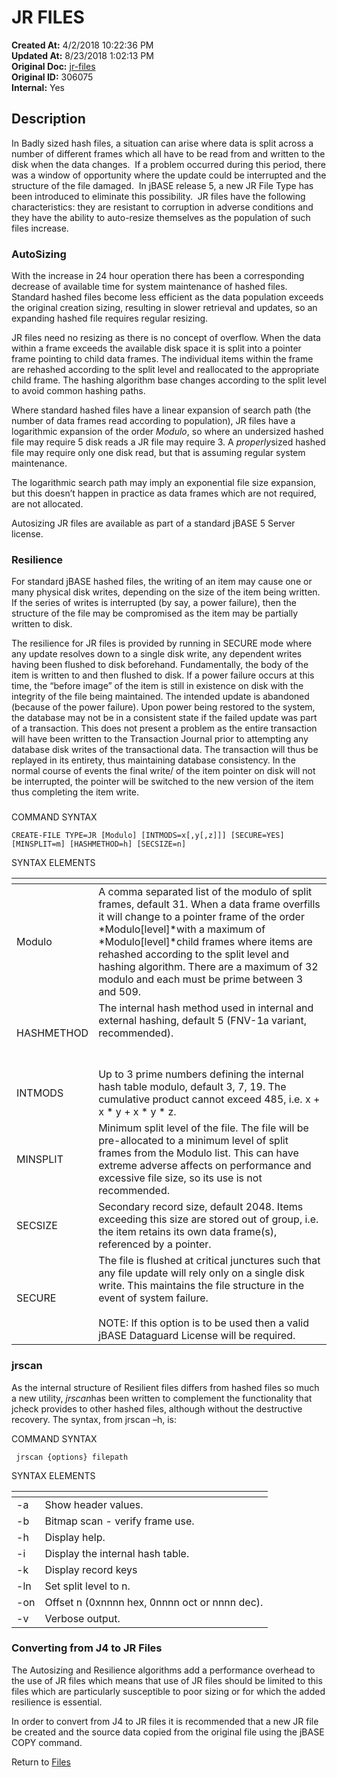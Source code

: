 # JR FILES

**Created At:** 4/2/2018 10:22:36 PM  
**Updated At:** 8/23/2018 1:02:13 PM  
**Original Doc:** [jr-files](https://docs.jbase.com/42462-distributed-files/jr-files)  
**Original ID:** 306075  
**Internal:** Yes  


## Description 

In Badly sized hash files, a situation can arise where data is split across a number of different frames which all have to be read from and written to the disk when the data changes.  If a problem occurred during this period, there was a window of opportunity where the update could be interrupted and the structure of the file damaged.  In jBASE release 5, a new JR File Type has been introduced to eliminate this possibility.  JR files have the following characteristics: they are resistant to corruption in adverse conditions and they have the ability to auto-resize themselves as the population of such files increase.

### 


### AutoSizing

With the increase in 24 hour operation there has been a corresponding decrease of available time for system maintenance of hashed files. Standard hashed files become less efficient as the data population exceeds the original creation sizing, resulting in slower retrieval and updates, so an expanding hashed file requires regular resizing.

JR files need no resizing as there is no concept of overflow. When the data within a frame exceeds the available disk space it is split into a pointer frame pointing to child data frames. The individual items within the frame are rehashed according to the split level and reallocated to the appropriate child frame. The hashing algorithm base changes according to the split level to avoid common hashing paths.

Where standard hashed files have a linear expansion of search path (the number of data frames read according to population), JR files have a logarithmic expansion of the order *Modulo*, so where an undersized hashed file may require 5 disk reads a JR file may require 3. A *properly*sized hashed file may require only one disk read, but that is assuming regular system maintenance.

The logarithmic search path may imply an exponential file size expansion, but this doesn’t happen in practice as data frames which are not required, are not allocated.

Autosizing JR files are available as part of a standard jBASE 5 Server license.

### 


### Resilience

For standard jBASE hashed files, the writing of an item may cause one or many physical disk writes, depending on the size of the item being written. If the series of writes is interrupted (by say, a power failure), then the structure of the file may be compromised as the item may be partially written to disk.

The resilience for JR files is provided by running in SECURE mode where any update resolves down to a single disk write, any dependent writes having been flushed to disk beforehand. Fundamentally, the body of the item is written to and then flushed to disk. If a power failure occurs at this time, the “before image” of the item is still in existence on disk with the integrity of the file being maintained. The intended update is abandoned (because of the power failure). Upon power being restored to the system, the database may not be in a consistent state if the failed update was part of a transaction. This does not present a problem as the entire transaction will have been written to the Transaction Journal prior to attempting any database disk writes of the transactional data. The transaction will thus be replayed in its entirety, thus maintaining database consistency. In the normal course of events the final write/ of the item pointer on disk will not be interrupted, the pointer will be switched to the new version of the item thus completing the item write.

### 


COMMAND SYNTAX

```
CREATE-FILE TYPE=JR [Modulo] [INTMODS=x[,y[,z]]] [SECURE=YES] [MINSPLIT=m] [HASHMETHOD=h] [SECSIZE=n]
```



SYNTAX ELEMENTS




| <!----> | <!----> |
| --- | --- |
| Modulo<br> | A comma separated list of the modulo of split frames, default 31. When a data frame overfills it will change to a pointer frame of the order *Modulo[level]*with a maximum of *Modulo[level]*child frames where items are rehashed according to the split level and hashing algorithm. There are a maximum of 32 modulo and each must be prime between 3 and 509.<br> |
| HASHMETHOD<br> | The internal hash method used in internal and external hashing, default 5 (FNV-1a variant, recommended).<br><br><br> |
| INTMODS<br> | Up to 3 prime numbers defining the internal hash table modulo, default 3, 7, 19. The cumulative product cannot exceed 485, i.e. x + x \* y + x \* y \* z.<br> |
| MINSPLIT<br> | Minimum split level of the file. The file will be pre-allocated to a minimum level of split frames from the Modulo list. This can have extreme adverse affects on performance and excessive file size, so its use is not recommended.<br> |
| SECSIZE<br> | Secondary record size, default 2048. Items exceeding this size are stored out of group, i.e. the item retains its own data frame(s), referenced by a pointer.<br> |
| SECURE<br> | The file is flushed at critical junctures such that any file update will rely only on a single disk write. This maintains the file structure in the event of system failure.<br><br>NOTE: If this option is to be used then a valid jBASE Dataguard License will be required.<br> |




### **jrscan**

As the internal structure of Resilient files differs from hashed files so much a new utility, *jrscan*has been written to complement the functionality that jcheck provides to other hashed files, although without the destructive recovery. The syntax, from jrscan –h, is:



COMMAND SYNTAX

```
 jrscan {options} filepath
```



SYNTAX ELEMENTS


| <!----> | <!----> |
| --- | --- |
| -a<br> | Show header values.<br> |
| -b<br> | Bitmap scan - verify frame use.<br> |
| -h<br> | Display help.<br> |
| -i<br> | Display the internal hash table.<br> |
| -k<br> | Display record keys<br> |
| -ln<br> | Set split level to n.<br> |
| -on<br> | Offset n (0xnnnn hex, 0nnnn oct or nnnn dec).<br> |
| -v<br> | Verbose output.<br> |




### Converting from J4 to JR Files

The Autosizing and Resilience algorithms add a performance overhead to the use of JR files which means that use of JR files should be limited to this files which are particularly susceptible to poor sizing or for which the added resilience is essential.

In order to convert from J4 to JR files it is recommended that a new JR file be created and the source data copied from the original file using the jBASE COPY command.



Return to [Files](./../jbase-files)
